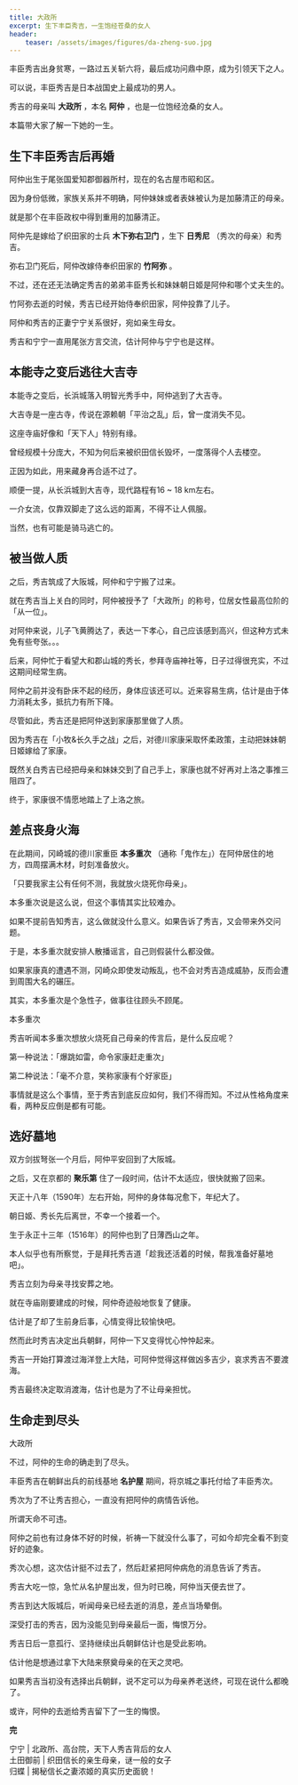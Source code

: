```yaml
---
title: 大政所
excerpt: 生下丰臣秀吉，一生饱经苍桑的女人
header: 
    teaser: /assets/images/figures/da-zheng-suo.jpg
---
```


丰臣秀吉出身贫寒，一路过五关斩六将，最后成功问鼎中原，成为引领天下之人。  

可以说，丰臣秀吉是日本战国史上最成功的男人。

秀吉的母亲叫 **大政所** ，本名 **阿仲** ，也是一位饱经沧桑的女人。

本篇带大家了解一下她的一生。  

## 生下丰臣秀吉后再婚

阿仲出生于尾张国爱知郡御器所村，现在的名古屋市昭和区。

因为身份低微，家族关系并不明确，阿仲妹妹或者表妹被认为是加藤清正的母亲。

就是那个在丰臣政权中得到重用的加藤清正。

阿仲先是嫁给了织田家的士兵 **木下弥右卫门** ，生下 **日秀尼** （秀次的母亲）和秀吉。

弥右卫门死后，阿仲改嫁侍奉织田家的 **竹阿弥** 。

不过，还在还无法确定秀吉的弟弟丰臣秀长和妹妹朝日姬是阿仲和哪个丈夫生的。

竹阿弥去逝的时候，秀吉已经开始侍奉织田家，阿仲投靠了儿子。

阿仲和秀吉的正妻宁宁关系很好，宛如亲生母女。

秀吉和宁宁一直用尾张方言交流，估计阿仲与宁宁也是这样。

## 本能寺之变后逃往大吉寺

本能寺之变后，长浜城落入明智光秀手中，阿仲逃到了大吉寺。

大吉寺是一座古寺，传说在源赖朝「平治之乱」后，曾一度消失不见。

这座寺庙好像和「天下人」特别有缘。

曾经规模十分庞大，不知为何后来被织田信长毁坏，一度落得个人去楼空。

正因为如此，用来藏身再合适不过了。

顺便一提，从长浜城到大吉寺，现代路程有16 ~ 18 km左右。

一介女流，仅靠双脚走了这么远的距离，不得不让人佩服。

当然，也有可能是骑马逃亡的。

## 被当做人质

之后，秀吉筑成了大阪城，阿仲和宁宁搬了过来。

就在秀吉当上关白的同时，阿仲被授予了「大政所」的称号，位居女性最高位阶的「从一位」。

对阿仲来说，儿子飞黄腾达了，表达一下孝心，自己应该感到高兴，但这种方式未免有些夸张。。。

后来，阿仲忙于看望大和郡山城的秀长，参拜寺庙神社等，日子过得很充实，不过这期间经常生病。

阿仲之前并没有卧床不起的经历，身体应该还可以。近来容易生病，估计是由于体力消耗太多，抵抗力有所下降。

尽管如此，秀吉还是把阿仲送到家康那里做了人质。

因为秀吉在「小牧&长久手之战」之后，对德川家康采取怀柔政策，主动把妹妹朝日姬嫁给了家康。

既然关白秀吉已经把母亲和妹妹交到了自己手上，家康也就不好再对上洛之事推三阻四了。

终于，家康很不情愿地踏上了上洛之旅。

## 差点丧身火海

在此期间，冈崎城的德川家重臣 **本多重次** （通称「鬼作左」）在阿仲居住的地方，四周摆满木材，时刻准备放火。

「只要我家主公有任何不测，我就放火烧死你母亲」。

本多重次说是这么说，但这个事情其实比较难办。

如果不提前告知秀吉，这么做就没什么意义。如果告诉了秀吉，又会带来外交问题。

于是，本多重次就安排人散播谣言，自己则假装什么都没做。

如果家康真的遭遇不测，冈崎众即使发动叛乱，也不会对秀吉造成威胁，反而会遭到周围大名的碾压。

其实，本多重次是个急性子，做事往往顾头不顾尾。

本多重次

秀吉听闻本多重次想放火烧死自己母亲的传言后，是什么反应呢？

第一种说法：「爆跳如雷，命令家康赶走重次」

第二种说法：「毫不介意，笑称家康有个好家臣」

事情就是这么个事情，至于秀吉到底反应如何，我们不得而知。不过从性格角度来看，两种反应倒是都有可能。

## 选好墓地

双方剑拔弩张一个月后，阿仲平安回到了大阪城。

之后，又在京都的 **聚乐第** 住了一段时间，估计不太适应，很快就搬了回来。

天正十八年（1590年）左右开始，阿仲的身体每况愈下，年纪大了。

朝日姬、秀长先后离世，不幸一个接着一个。

生于永正十三年（1516年）的阿仲也到了日薄西山之年。

本人似乎也有所察觉，于是拜托秀吉道「趁我还活着的时候，帮我准备好墓地吧」。

秀吉立刻为母亲寻找安葬之地。

就在寺庙刚要建成的时候，阿仲奇迹般地恢复了健康。

估计是了却了生前身后事，心情变得比较愉快吧。

然而此时秀吉决定出兵朝鲜，阿仲一下又变得忧心忡忡起来。

秀吉一开始打算渡过海洋登上大陆，可阿仲觉得这样做凶多吉少，哀求秀吉不要渡海。

秀吉最终决定取消渡海，估计也是为了不让母亲担忧。

## 生命走到尽头

大政所

不过，阿仲的生命的确走到了尽头。  

丰臣秀吉在朝鲜出兵的前线基地 **名护屋** 期间，将京城之事托付给了丰臣秀次。

秀次为了不让秀吉担心，一直没有把阿仲的病情告诉他。

所谓天命不可违。

阿仲之前也有过身体不好的时候，祈祷一下就没什么事了，可如今却完全看不到变好的迹象。

秀次心想，这次估计挺不过去了，然后赶紧把阿仲病危的消息告诉了秀吉。

秀吉大吃一惊，急忙从名护屋出发，但为时已晚，阿仲当天便去世了。

秀吉到达大阪城后，听闻母亲已经去逝的消息，差点当场晕倒。

深受打击的秀吉，因为没能见到母亲最后一面，悔恨万分。

秀吉日后一意孤行、坚持继续出兵朝鲜估计也是受此影响。

估计他是想通过拿下大陆来祭奠母亲的在天之灵吧。

如果秀吉当初没有选择出兵朝鲜，说不定可以为母亲养老送终，可现在说什么都晚了。

或许，阿仲的去逝给秀吉留下了一生的悔恨。

 **完**

宁宁 | 北政所、高台院，天下人秀吉背后的女人  
土田御前 | 织田信长的亲生母亲，谜一般的女子  
归蝶 | 揭秘信长之妻浓姬的真实历史面貌！

  

